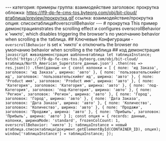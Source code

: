 --- категория: примеры группа: взаимодействие заголовок: прокрутка обложка: https://lf9-dp-fe-cms-tos.byteorg.com/obj/bit-cloud/втаблица/preview/прокрутка.gif ссылка: взаимодействие/прокрутка опция: списоктаблица#overscrollBehavior --- # прокрутка This пример демонстрацияnstrates the scrolling effect и configures overscrollBehavior к 'никто', which disables triggering the browser's по умолчанию behavior when scrolling в the таблица. ## Ключевые Конфигурации - `overscrollBehavior` is set к 'никто' к отключить the browser по умолчанию behavior when scrolling в the таблица ## код демонстрация ```javascript живаядемонстрация шаблон=втаблица let таблицаInstance; fetch('https://lf9-dp-fe-cms-tos.byteorg.com/obj/bit-cloud/втаблица/North_American_Superstore_данные.json') .then(res => res.json()) .then(данные => { const колонки = [ { поле: 'ид Заказа', заголовок: 'ид Заказа', ширина: 'авто' }, { поле: 'пользовательскийer ид', заголовок: 'пользовательскийer ид', ширина: 'авто' }, { поле: 'Product имя', заголовок: 'Product имя', ширина: 'авто' }, { поле: 'Категория', заголовок: 'Категория', ширина: 'авто' }, { поле: 'под-Категория', заголовок: 'под-Категория', ширина: 'авто' }, { поле: 'Регион', заголовок: 'Регион', ширина: 'авто' }, { поле: 'Город', заголовок: 'Город', ширина: 'авто' }, { поле: 'Дата Заказа', заголовок: 'Дата Заказа', ширина: 'авто' }, { поле: 'Количество', заголовок: 'Количество', ширина: 'авто' }, { поле: 'Продажи', заголовок: 'Продажи', ширина: 'авто' }, { поле: 'Прибыль', заголовок: 'Прибыль', ширина: 'авто' } ]; const опция = { records: данные, колонки, ширинаMode: 'standard', frozenColCount: 1, overscrollBehavior: 'никто' }; таблицаInstance = новый втаблица.списоктаблица(документ.getElementById(CONTAINER_ID), опция); window['таблицаInstance'] = таблицаInstance; }); ``` 